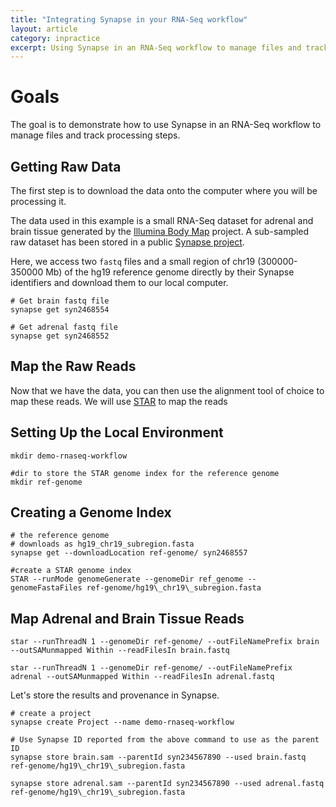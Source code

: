 ```yaml
---
title: "Integrating Synapse in your RNA-Seq workflow"
layout: article
category: inpractice
excerpt: Using Synapse in an RNA-Seq workflow to manage files and track processing steps.  
---
```


# Goals

The goal is to demonstrate how to use Synapse in an RNA-Seq workflow to manage files and track processing steps.

## Getting Raw Data

The first step is to download the data onto the computer where you will be processing it.

The data used in this example is a small RNA-Seq dataset for adrenal and brain tissue generated by the [Illumina Body Map](https://www.ebi.ac.uk/arrayexpress/experiments/E-MTAB-513/) project. A sub-sampled raw dataset has been stored in a public [Synapse project](https://www.synapse.org/#!Synapse:syn2468548/files/).

Here, we access two `fastq` files and a small region of chr19 (300000-350000 Mb) of the hg19 reference genome directly by their Synapse identifiers and download them to our local computer.

```shell
# Get brain fastq file
synapse get syn2468554

# Get adrenal fastq file
synapse get syn2468552
```


## Map the Raw Reads
Now that we have the data, you can then use the alignment tool of choice to map these reads. We will use [STAR](http://bioinformatics.oxfordjournals.org/content/early/2012/10/25/bioinformatics.bts635) to map the reads

## Setting Up the Local Environment

```shell
mkdir demo-rnaseq-workflow

#dir to store the STAR genome index for the reference genome
mkdir ref-genome
```

## Creating a Genome Index

```shell
# the reference genome
# downloads as hg19_chr19_subregion.fasta
synapse get --downloadLocation ref-genome/ syn2468557

#create a STAR genome index
STAR --runMode genomeGenerate --genomeDir ref_genome --genomeFastaFiles ref-genome/hg19\_chr19\_subregion.fasta
```

## Map Adrenal and Brain Tissue Reads

```shell
star --runThreadN 1 --genomeDir ref-genome/ --outFileNamePrefix brain --outSAMunmapped Within --readFilesIn brain.fastq

star --runThreadN 1 --genomeDir ref-genome/ --outFileNamePrefix adrenal --outSAMunmapped Within --readFilesIn adrenal.fastq
```

Let's store the results and provenance in Synapse.

```shell
# create a project
synapse create Project --name demo-rnaseq-workflow

# Use Synapse ID reported from the above command to use as the parent ID
synapse store brain.sam --parentId syn234567890 --used brain.fastq ref-genome/hg19\_chr19\_subregion.fasta

synapse store adrenal.sam --parentId syn234567890 --used adrenal.fastq ref-genome/hg19\_chr19\_subregion.fasta
```
